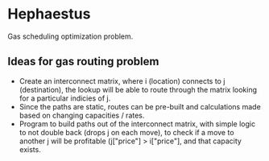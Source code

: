 # Hephaestus
Gas scheduling optimization problem.

## Ideas for gas routing problem
- Create an interconnect matrix, where i (location) connects to j (destination), the lookup will be able to route through the matrix looking for a particular indicies of j.
- Since the paths are static, routes can be pre-built and calculations made based on changing capacities / rates.
- Program to build paths out of the interconnect matrix, with simple logic to not double back (drops j on each move), to check if a move to another j will be profitable (j["price"] > i["price"], and that capacity exists.